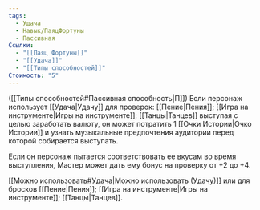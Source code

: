 ```yaml
---
tags:
  - Удача
  - Навык/ПаяцФортуны
  - Пассивная
Ссылки:
  - "[[Паяц Фортуны]]"
  - "[[Удача]]"
  - "[[Типы способностей]]"
Стоимость: "5"
---
```

([[Типы способностей#Пассивная способность|П]]) Если персонаж использует [[Удача|Удачу]] для проверок: [[Пение|Пения]]; [[Игра на инструменте|Игры на инструменте]]; [[Танцы|Танцев]] выступая с целью заработать валюту, он может потратить 1 [[Очки Истории|Очко Истории]] и узнать музыкальные предпочтения аудитории перед которой собирается выступать. 

Если он персонаж пытается соответствовать ее вкусам во время выступления, Мастер может дать ему бонус на проверку от +2 до +4.

[[Можно использовать#Удача|Можно использовать (Удачу)]] или для бросков [[Пение|Пения]];  [[Игра на инструменте|Игры на инструменте]]; [[Танцы|Танцев]].